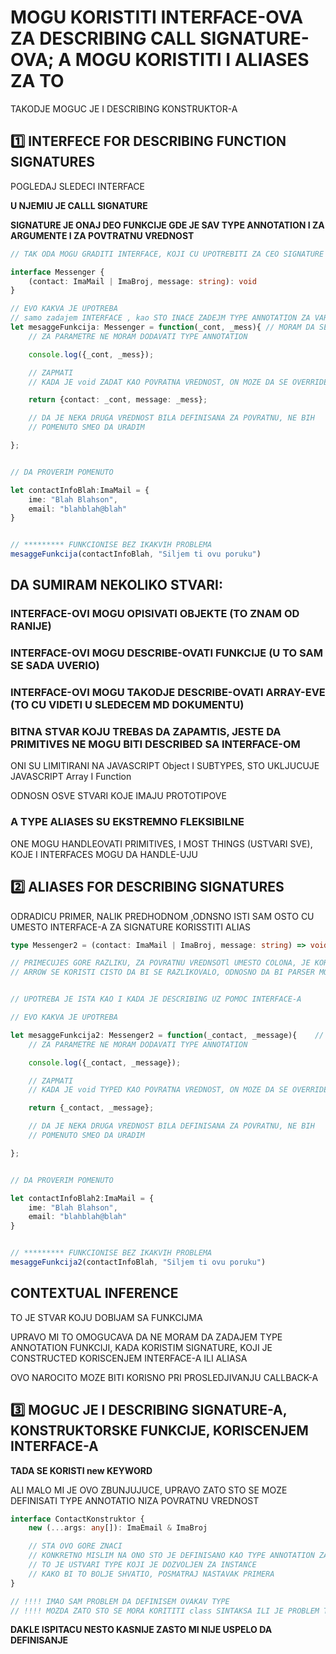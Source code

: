 # MOGU KORISTITI INTERFACE-OVA ZA DESCRIBING CALL SIGNATURE-OVA; A MOGU KORISTITI I ALIASES ZA TO

TAKODJE MOGUC JE I DESCRIBING KONSTRUKTOR-A

## :one: INTERFECE FOR DESCRIBING FUNCTION SIGNATURES

POGLEDAJ SLEDECI INTERFACE

**U NJEMIU JE CALLL SIGNATURE**

**SIGNATURE JE ONAJ DEO FUNKCIJE GDE JE SAV TYPE ANNOTATION I ZA ARGUMENTE I ZA POVTRATNU VREDNOST**

```typescript
// TAK ODA MOGU GRADITI INTERFACE, KOJI CU UPOTREBITI ZA CEO SIGNATURE

interface Messenger {
    (contact: ImaMail | ImaBroj, message: string): void
}

// EVO KAKVA JE UPOTREBA
// samo zadajem INTERFACE , kao STO INACE ZADEJM TYPE ANNOTATION ZA VARIJABLU
let mesaggeFunkcija: Messenger = function(_cont, _mess){ // MORAM DA SE POSTARAM DA SU TU I PARMAETRI
    // ZA PARAMETRE NE MORAM DODAVATI TYPE ANNOTATION

    console.log({_cont, _mess});

    // ZAPMATI
    // KADA JE void ZADAT KAO POVRATNA VREDNOST, ON MOZE DA SE OVERRIDE-UJE

    return {contact: _cont, message: _mess};

    // DA JE NEKA DRUGA VREDNOST BILA DEFINISANA ZA POVRATNU, NE BIH
    // POMENUTO SMEO DA URADIM

};


// DA PROVERIM POMENUTO

let contactInfoBlah:ImaMail = {
    ime: "Blah Blahson",
    email: "blahblah@blah"
}


// ********* FUNKCIONISE BEZ IKAKVIH PROBLEMA
mesaggeFunkcija(contactInfoBlah, "Siljem ti ovu poruku")


```

## DA SUMIRAM NEKOLIKO STVARI:

### INTERFACE-OVI MOGU OPISIVATI OBJEKTE (TO ZNAM OD RANIJE)

### INTERFACE-OVI MOGU DESCRIBE-OVATI FUNKCIJE (U TO SAM SE SADA UVERIO)

### INTERFACE-OVI MOGU TAKODJE DESCRIBE-OVATI ARRAY-EVE (TO CU VIDETI U SLEDECEM MD DOKUMENTU)

### BITNA STVAR KOJU TREBAS DA ZAPAMTIS, JESTE DA PRIMITIVES NE MOGU BITI DESCRIBED SA INTERFACE-OM

ONI SU LIMITIRANI NA JAVASCRIPT Object I SUBTYPES, STO UKLJUCUJE JAVASCRIPT Array I Function

ODNOSN OSVE STVARI KOJE IMAJU PROTOTIPOVE

### A TYPE ALIASES SU EKSTREMNO FLEKSIBILNE

ONE MOGU HANDLEOVATI PRIMITIVES, I MOST THINGS (USTVARI SVE), KOJE I INTERFACES MOGU DA HANDLE-UJU

## :two: ALIASES FOR DESCRIBING SIGNATURES

ODRADICU PRIMER, NALIK PREDHODNOM ,ODNSNO ISTI SAM OSTO CU UMESTO INTERFACE-A ZA SIGNATURE KORISSTITI ALIAS

```typescript
type Messenger2 = (contact: ImaMail | ImaBroj, message: string) => void

// PRIMECUJES GORE RAZLIKU, ZA POVRATNU VREDNSOTl UMESTO COLONA, JE KORISCEN ARROW
// ARROW SE KORISTI CISTO DA BI SE RAZLIKOVALO, ODNOSNO DA BI PARSER MOGAO DA RAZLIKUJE SINTAKSU


// UPOTREBA JE ISTA KAO I KADA JE DESCRIBING UZ POMOC INTERFACE-A

// EVO KAKVA JE UPOTREBA

let mesaggeFunkcija2: Messenger2 = function(_contact, _message){    // MORAM DA SE POSTARAM DA SU TU I PARMAETRI
    // ZA PARAMETRE NE MORAM DODAVATI TYPE ANNOTATION

    console.log({_contact, _message});

    // ZAPMATI
    // KADA JE void TYPED KAO POVRATNA VREDNOST, ON MOZE DA SE OVERRIDE-UJE

    return {_contact, _message};

    // DA JE NEKA DRUGA VREDNOST BILA DEFINISANA ZA POVRATNU, NE BIH
    // POMENUTO SMEO DA URADIM

};


// DA PROVERIM POMENUTO

let contactInfoBlah2:ImaMail = {
    ime: "Blah Blahson",
    email: "blahblah@blah"
}


// ********* FUNKCIONISE BEZ IKAKVIH PROBLEMA
mesaggeFunkcija2(contactInfoBlah, "Siljem ti ovu poruku")

```

## CONTEXTUAL INFERENCE

TO JE STVAR KOJU DOBIJAM SA FUNKCIJMA

UPRAVO MI TO OMOGUCAVA DA NE MORAM DA ZADAJEM TYPE ANNOTATION FUNKCIJI, KADA KORISTIM SIGNATURE, KOJI JE CONSTRUCTED KORISCENJEM INTERFACE-A ILI ALIASA

OVO NAROCITO MOZE BITI KORISNO PRI PROSLEDJIVANJU CALLBACK-A

## :three: MOGUC JE I DESCRIBING SIGNATURE-A, KONSTRUKTORSKE FUNKCIJE, KORISCENJEM INTERFACE-A

**TADA SE KORISTI new KEYWORD**

ALI MALO MI JE OVO ZBUNJUJUCE, UPRAVO ZATO STO SE MOZE DEFINISATI TYPE ANNOTATIO NIZA POVRATNU VREDNOST

```typescript
interface ContactKonstruktor {
    new (...args: any[]): ImaEmail & ImaBroj

    // STA OVO GORE ZNACI
    // KONKRETNO MISLIM NA ONO STO JE DEFINISANO KAO TYPE ANNOTATION ZA 'POVRATNU VREDNOST'
    // TO JE USTVARI TYPE KOJI JE DOZVOLJEN ZA INSTANCE
    // KAKO BI TO BOLJE SHVATIO, POSMATRAJ NASTAVAK PRIMERA
}

// !!!! IMAO SAM PROBLEM DA DEFINISEM OVAKAV TYPE
// !!!! MOZDA ZATO STO SE MORA KORITITI class SINTAKSA ILI JE PROBLEM TYPE ANNOTATIO NZA POVRATNU VREDNOST


```

**DAKLE ISPITACU NESTO KASNIJE ZASTO MI NIJE USPELO DA DEFINISANJE**
